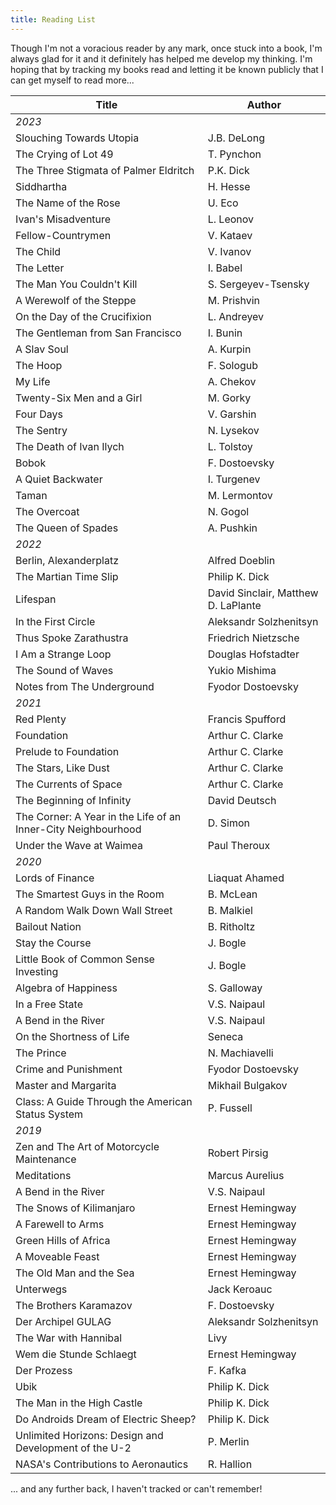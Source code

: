 ```yaml
---
title: Reading List
---
```


Though I'm not a voracious reader by any mark, once stuck into a book, I'm always glad for it and it definitely has helped me develop my thinking. I'm hoping that by tracking my books read and letting it be known publicly that I can get myself to read more...

| Title                                                         | Author                              |
|---------------------------------------------------------------|-------------------------------------|
| _2023_                                                        |                                     |
| Slouching Towards Utopia                                      | J.B. DeLong                         |
| The Crying of Lot 49                                          | T. Pynchon                          |
| The Three Stigmata of Palmer Eldritch                         | P.K. Dick                           |
| Siddhartha                                                    | H. Hesse                            |
| The Name of the Rose                                          | U. Eco                              |
| Ivan's Misadventure                                           | L. Leonov                           |
| Fellow-Countrymen                                             | V. Kataev                           |
| The Child                                                     | V. Ivanov                           |
| The Letter                                                    | I. Babel                            |
| The Man You Couldn't Kill                                     | S. Sergeyev-Tsensky                 |
| A Werewolf of the Steppe                                      | M. Prishvin                         |
| On the Day of the Crucifixion                                 | L. Andreyev                         |
| The Gentleman from San Francisco                              | I. Bunin                            |
| A Slav Soul                                                   | A. Kurpin                           |
| The Hoop                                                      | F. Sologub                          |
| My Life                                                       | A. Chekov                           |
| Twenty-Six Men and a Girl                                     | M. Gorky                            |
| Four Days                                                     | V. Garshin                          |
| The Sentry                                                    | N. Lysekov                          |
| The Death of Ivan Ilych                                       | L. Tolstoy                          |
| Bobok                                                         | F. Dostoevsky                       |
| A Quiet Backwater                                             | I. Turgenev                         |
| Taman                                                         | M. Lermontov                        |
| The Overcoat                                                  | N. Gogol                            |
| The Queen of Spades                                           | A. Pushkin                          |
| _2022_                                                        |                                     |
| Berlin, Alexanderplatz                                        | Alfred Doeblin                      |
| The Martian Time Slip                                         | Philip K. Dick                      |
| Lifespan                                                      | David Sinclair, Matthew D. LaPlante |
| In the First Circle                                           | Aleksandr Solzhenitsyn              |
| Thus Spoke Zarathustra                                        | Friedrich Nietzsche                 |
| I Am a Strange Loop                                           | Douglas Hofstadter                  |
| The Sound of Waves                                            | Yukio Mishima                       |
| Notes from The Underground                                    | Fyodor Dostoevsky                   |
| _2021_                                                        |                                     |
| Red Plenty                                                    | Francis Spufford                    |
| Foundation                                                    | Arthur C. Clarke                    |
| Prelude to Foundation                                         | Arthur C. Clarke                    |
| The Stars, Like Dust                                          | Arthur C. Clarke                    |
| The Currents of Space                                         | Arthur C. Clarke                    |
| The Beginning of Infinity                                     | David Deutsch                       |
| The Corner: A Year in the Life of an Inner-City Neighbourhood | D. Simon                            |
| Under the Wave at Waimea                                      | Paul Theroux                        |
| _2020_                                                        |                                     |
| Lords of Finance                                              | Liaquat Ahamed                      |
| The Smartest Guys in the Room                                 | B. McLean                           |
| A Random Walk Down Wall Street                                | B. Malkiel                          |
| Bailout Nation                                                | B. Ritholtz                         |
| Stay the Course                                               | J. Bogle                            |
| Little Book of Common Sense Investing                         | J. Bogle                            |
| Algebra of Happiness                                          | S. Galloway                         |
| In a Free State                                               | V.S. Naipaul                        |
| A Bend in the River                                           | V.S. Naipaul                        |
| On the Shortness of Life                                      | Seneca                              |
| The Prince                                                    | N. Machiavelli                      |
| Crime and Punishment                                          | Fyodor Dostoevsky                   |
| Master and Margarita                                          | Mikhail Bulgakov                    |
| Class: A Guide Through the American Status System             | P. Fussell                          |
| _2019_                                                        |                                     |
| Zen and The Art of Motorcycle Maintenance                     | Robert Pirsig                       |
| Meditations                                                   | Marcus Aurelius                     |
| A Bend in the River                                           | V.S. Naipaul                        |
| The Snows of Kilimanjaro                                      | Ernest Hemingway                    |
| A Farewell to Arms                                            | Ernest Hemingway                    |
| Green Hills of Africa                                         | Ernest Hemingway                    |
| A Moveable Feast                                              | Ernest Hemingway                    |
| The Old Man and the Sea                                       | Ernest Hemingway                    |
| Unterwegs                                                     | Jack Keroauc                        |
| The Brothers Karamazov                                        | F. Dostoevsky                       |
| Der Archipel GULAG                                            | Aleksandr Solzhenitsyn              |
| The War with Hannibal                                         | Livy                                |
| Wem die Stunde Schlaegt                                       | Ernest Hemingway                    |
| Der Prozess                                                   | F. Kafka                            |
| Ubik                                                          | Philip K. Dick                      |
| The Man in the High Castle                                    | Philip K. Dick                      |
| Do Androids Dream of Electric Sheep?                          | Philip K. Dick                      |
| Unlimited Horizons: Design and Development of the U-2         | P. Merlin                           |
| NASA's Contributions to Aeronautics                           | R. Hallion                          |


... and any further back, I haven't tracked or can't remember!
